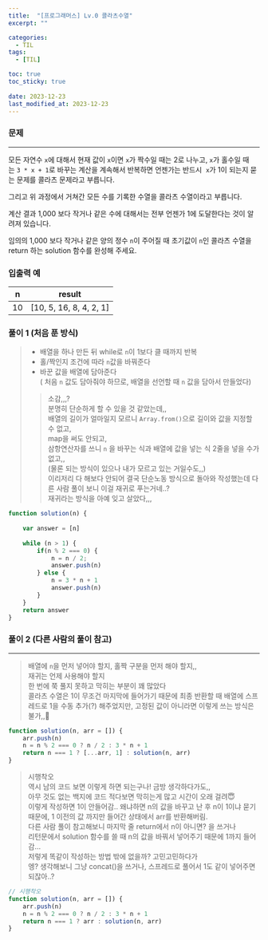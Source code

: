 ```yaml
---
title:  "[프로그래머스] Lv.0 콜라츠수열"
excerpt: ""

categories:
  - TIL
tags:
  - [TIL]

toc: true
toc_sticky: true
 
date: 2023-12-23
last_modified_at: 2023-12-23
---
```

### 문제

---

모든 자연수 `x`에 대해서 현재 값이 `x`이면 `x`가 짝수일 때는 2로 나누고, `x`가 홀수일 때는 `3 * x + 1`로 바꾸는 계산을 계속해서 반복하면 언젠가는 반드시  `x`가 1이 되는지 묻는 문제를 콜라츠 문제라고 부릅니다.

그리고 위 과정에서 거쳐간 모든 수를 기록한 수열을 콜라츠 수열이라고 부릅니다.

계산 결과 1,000 보다 작거나 같은 수에 대해서는 전부 언젠가 1에 도달한다는 것이 알려져 있습니다.

임의의 1,000 보다 작거나 같은 양의 정수 `n`이 주어질 때 초기값이 `n`인 콜라츠 수열을 return 하는 solution 함수를 완성해 주세요.

### 입출력 예

| n | result |
| --- | --- |
| 10 | [10, 5, 16, 8, 4, 2, 1] |

### 풀이 1 (처음 푼 방식)

> - 배열을 하나 만든 뒤 while로 `n`이 1보다 클 때까지 반복
> - 홀/짝인지 조건에 따라 `n`값을 바꿔준다
> - 바꾼 값을 배열에 담아준다 
><br>( 처음 `n` 값도 담아줘야 하므로, 배열을 선언할 때 `n` 값을 담아서 만들었다)
> 
> 
> > 소감,,,? <br>
>  분명히 단순하게 할 수 있을 것 같았는데,, <br>
배열의 길이가 얼마일지 모르니 `Array.from()`으로 길이와 값을 지정할 수 없고, <br>
> map을 써도 안되고, <br>
> 삼항연산자를 쓰니 `n` 을 바꾸는 식과 배열에 값을 넣는 식 2줄을 넣을 수가 없고,, <br>
> (물론 되는 방식이 있으나 내가 모르고 있는 거일수도,,)<br>
> 이리저리 다 해보다 안되어 결국 단순노동 방식으로 돌아와 작성했는데
> 다른 사람 풀이 보니 이걸 재귀로 푸는거네..? <br>
> 재귀라는 방식을 아예 잊고 살았다,,,
> >

```jsx
function solution(n) {
    
    var answer = [n]
    
    while (n > 1) {
        if(n % 2 === 0) {
            n = n / 2; 
            answer.push(n) 
        } else {
            n = 3 * n + 1
            answer.push(n)
        }
    }
    return answer    
}
```


### 풀이 2 (다른 사람의 풀이 참고)

---
> 배열에 `n`을 먼저 넣어야 할지, 홀짝 구분을 먼저 해야 할지,, <br>
재귀는 언제 사용해야 할지 <br> 
한 번에 쭉 풀지 못하고 막히는 부분이 꽤 많았다 <br>
콜라츠 수열은 1이 무조건 마지막에 들어가기 때문에 최종 반환할 때 배열에 스프레드로 1을 수동 추가(?) 해주었지만, 고정된 값이 아니라면 이렇게 쓰는 방식은 불가,,🥲 
>


```jsx
function solution(n, arr = []) {
    arr.push(n)
    n = n % 2 === 0 ? n / 2 : 3 * n + 1
    return n === 1 ? [...arr, 1] : solution(n, arr) 
}
```

> 시행착오<br>
역시 남의 코드 보면 이렇게 하면 되는구나! 금방 생각하다가도,, <br>
아무 것도 없는 백지에 코드 적다보면 막히는게 많고 시간이 오래 걸려😇 <br>
이렇게 작성하면 1이 안들어감.. 왜냐하면 n의 값을 바꾸고 난 후 n이 1이냐 묻기 때문에, 
1 이전의 값 까지만 들어간 상태에서 arr를 반환해버림.<br>
다른 사람 풀이 참고해보니 마지막 줄 return에서 n이 아니면? 을 쓰거나 <br> 
리턴문에서 solution 함수를 쓸 때 n의 값을 바꿔서 넣어주기 때문에 1까지 들어감… <br>
저렇게 똑같이 작성하는 방법 밖에 없을까? 고민고민하다가 <br>
엥? 생각해보니 그냥 concat()을 쓰거나, 스프레드로 풀어서 1도 같이 넣어주면 되잖아..?
> 
```jsx
// 시행착오
function solution(n, arr = []) {
    arr.push(n)
    n = n % 2 === 0 ? n / 2 : 3 * n + 1
    return n === 1 ? arr : solution(n, arr) 
}
```